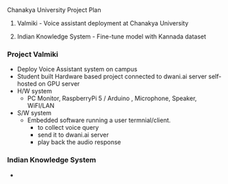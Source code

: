 Chanakya University Project Plan

1. Valmiki - Voice assistant deployment at Chanakya University

2. Indian Knowledge System - Fine-tune model with Kannada dataset


### Project Valmiki
- Deploy Voice Assistant system on campus
- Student built Hardware based project connected to dwani.ai server self-hosted on GPU server
- H/W system    
    - PC Monitor, RaspberryPi 5 / Arduino , Microphone, Speaker, WiFI/LAN
- S/W system
    - Embedded software running a user termnial/client.
        - to collect voice query
        - send it to dwani.ai server
        - play back the audio response 

### Indian Knowledge System
- 